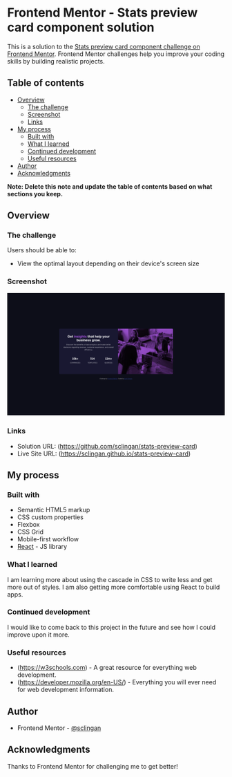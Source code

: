# Frontend Mentor - Stats preview card component solution

This is a solution to the [Stats preview card component challenge on Frontend Mentor](https://www.frontendmentor.io/challenges/stats-preview-card-component-8JqbgoU62). Frontend Mentor challenges help you improve your coding skills by building realistic projects. 

## Table of contents

- [Overview](#overview)
  - [The challenge](#the-challenge)
  - [Screenshot](#screenshot)
  - [Links](#links)
- [My process](#my-process)
  - [Built with](#built-with)
  - [What I learned](#what-i-learned)
  - [Continued development](#continued-development)
  - [Useful resources](#useful-resources)
- [Author](#author)
- [Acknowledgments](#acknowledgments)

**Note: Delete this note and update the table of contents based on what sections you keep.**

## Overview

### The challenge

Users should be able to:

- View the optimal layout depending on their device's screen size

### Screenshot

![](./public/images/screenshot.png)



### Links

- Solution URL: (https://github.com/sclingan/stats-preview-card)
- Live Site URL: (https://sclingan.github.io/stats-preview-card)

## My process

### Built with

- Semantic HTML5 markup
- CSS custom properties
- Flexbox
- CSS Grid
- Mobile-first workflow
- [React](https://reactjs.org/) - JS library


### What I learned

I am learning more about using the cascade in CSS to write less
and get more out of styles. I am also getting more comfortable 
using React to build apps.



### Continued development

I would like to come back to this project in the future and see
how I could improve upon it more.

### Useful resources

- (https://w3schools.com) - A great resource for everything web development.
- (https://developer.mozilla.org/en-US/) - Everything you will ever need for web development information.


## Author

- Frontend Mentor - [@sclingan](https://www.frontendmentor.io/profile/sclingan)


## Acknowledgments

Thanks to Frontend Mentor for challenging me to get better!
